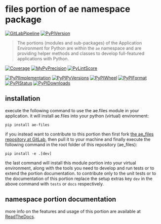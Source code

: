 <!--
  THIS FILE IS EXCLUSIVELY MAINTAINED IN THE NAMESPACE ROOT PACKAGE. CHANGES HAVE TO BE DONE THERE.
-->
# files portion of ae namespace package

[![GitLabPipeline](https://img.shields.io/gitlab/pipeline/ae-group/ae_files/master?logo=python)](
    https://gitlab.com/ae-group/ae_files)
[![PyPIVersion](https://img.shields.io/pypi/v/ae_files)](
    https://pypi.org/project/ae-files/#history)

>The portions (modules and sub-packages) of the Application Environment for Python are within
the `ae` namespace and are providing helper methods and classes to develop
full-featured applications with Python.

[![Coverage](https://ae-group.gitlab.io/ae_files/coverage.svg)](
    https://ae-group.gitlab.io/ae_files/coverage/ae_files_py.html)
[![MyPyPrecision](https://ae-group.gitlab.io/ae_files/mypy.svg)](
    https://ae-group.gitlab.io/ae_files/lineprecision.txt)
[![PyLintScore](https://ae-group.gitlab.io/ae_files/pylint.svg)](
    https://ae-group.gitlab.io/ae_files/pylint.log)

[![PyPIImplementation](https://img.shields.io/pypi/implementation/ae_files)](
    https://pypi.org/project/ae-files/)
[![PyPIPyVersions](https://img.shields.io/pypi/pyversions/ae_files)](
    https://pypi.org/project/ae-files/)
[![PyPIWheel](https://img.shields.io/pypi/wheel/ae_files)](
    https://pypi.org/project/ae-files/)
[![PyPIFormat](https://img.shields.io/pypi/format/ae_files)](
    https://pypi.org/project/ae-files/)
[![PyPIStatus](https://img.shields.io/pypi/status/ae_files)](
    https://libraries.io/pypi/ae-files)
[![PyPIDownloads](https://img.shields.io/pypi/dm/ae_files)](
    https://pypi.org/project/ae-files/#files)


## installation


execute the following command to use the ae.files module in your
application. it will install ae.files into your python (virtual) environment:
 
```shell script
pip install ae-files
```

if you instead want to contribute to this portion then first fork
[the ae_files repository at GitLab](https://gitlab.com/ae-group/ae_files "ae.files code repository"),
then pull it to your machine and finally execute the following command in the root folder
of this repository (ae_files):

```shell script
pip install -e .[dev]
```

the last command will install this module portion into your virtual environment, along with
the tools you need to develop and run tests or to extend the portion documentation.
to contribute only to the unit tests or to the documentation of this portion replace
the setup extras key `dev` in the above command with `tests` or `docs` respectively.


## namespace portion documentation

more info on the features and usage of this portion are available at
[ReadTheDocs](https://ae.readthedocs.io/en/latest/_autosummary/ae.files.html#module-ae.files
"ae_files documentation").

<!-- common files version 0.2.77 deployed version 0.2.17 (with 0.2.77)
     to https://gitlab.com/ae-group as ae_files module as well as
     to https://ae-group.gitlab.io with CI check results as well as
     to https://pypi.org/project/ae-files as namespace portion ae-files.
-->
